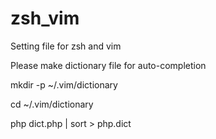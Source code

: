 # zsh_vim
Setting file for zsh and vim


Please make dictionary file for auto-completion


mkdir -p ~/.vim/dictionary

cd ~/.vim/dictionary

php dict.php | sort > php.dict

